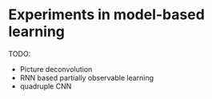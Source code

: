 # Experiments in model-based learning

TODO:
* Picture deconvolution
* RNN based partially observable learning
* quadruple CNN


